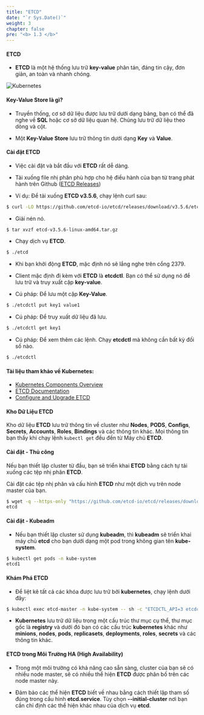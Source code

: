 ```yaml
---
title: "ETCD"
date: "`r Sys.Date()`"
weight: 3
chapter: false
pre: "<b> 1.3 </b>"
---
```


#### ETCD

- **ETCD** là một hệ thống lưu trữ **key-value** phân tán, đáng tin cậy, đơn giản, an toàn và nhanh chóng.

![Kubernetes](/images//part1/3/0004.png?featherlight=false&width=60pc)

#### **Key-Value Store** là gì?
- Truyền thống, cơ sở dữ liệu được lưu trữ dưới dạng bảng, bạn có thể đã nghe về **SQL** hoặc cơ sở dữ liệu quan hệ. Chúng lưu trữ dữ liệu theo dòng và cột.

- Một **Key-Value Store** lưu trữ thông tin dưới dạng **Key** và **Value**.

#### Cài đặt ETCD

- Việc cài đặt và bắt đầu với **ETCD** rất dễ dàng.

- Tải xuống file nhị phân phù hợp cho hệ điều hành của bạn từ trang phát hành trên Github ([ETCD Releases](https://github.com/etcd-io/etcd/releases))

- Ví dụ: Để tải xuống **ETCD v3.5.6**, chạy lệnh curl sau:

```bash
$ curl -LO https://github.com/etcd-io/etcd/releases/download/v3.5.6/etcd-v3.5.6-linux-amd64.tar.gz
```

- Giải nén nó.

```bash
$ tar xvzf etcd-v3.5.6-linux-amd64.tar.gz
```

- Chạy dịch vụ **ETCD**.

```bash
$ ./etcd
```

- Khi bạn khởi động **ETCD**, mặc định nó sẽ lắng nghe trên cổng 2379.

- Client mặc định đi kèm với **ETCD** là **etcdctl**. Bạn có thể sử dụng nó để lưu trữ và truy xuất cặp **key-value**.

- Cú pháp: Để lưu một cặp **Key-Value**.

```bash
$ ./etcdctl put key1 value1
```

- Cú pháp: Để truy xuất dữ liệu đã lưu.

```bash
$ ./etcdctl get key1
```

- Cú pháp: Để xem thêm các lệnh. Chạy **etcdctl** mà không cần bất kỳ đối số nào.

```bash
$ ./etcdctl
```

#### Tài liệu tham khảo về Kubernetes:

- [Kubernetes Components Overview](https://kubernetes.io/docs/concepts/overview/components/)
- [ETCD Documentation](https://etcd.io/docs/)
- [Configure and Upgrade ETCD](https://kubernetes.io/docs/tasks/administer-cluster/configure-upgrade-etcd/)

#### Kho Dữ Liệu ETCD

Kho dữ liệu **ETCD** lưu trữ thông tin về cluster như **Nodes**, **PODS**, **Configs**, **Secrets**, **Accounts**, **Roles**, **Bindings** và các thông tin khác. Mọi thông tin bạn thấy khi chạy lệnh `kubectl get` đều đến từ Máy chủ **ETCD**.

#### Cài đặt - Thủ công

Nếu bạn thiết lập cluster từ đầu, bạn sẽ triển khai **ETCD** bằng cách tự tải xuống các tệp nhị phân **ETCD**.

Cài đặt các tệp nhị phân và cấu hình **ETCD** như một dịch vụ trên node master của bạn.

```bash
$ wget -q --https-only "https://github.com/etcd-io/etcd/releases/download/v3.3.11/etcd-v3.3.11-linux-amd64.tar.gz"
etcd
```

#### Cài đặt - Kubeadm

- Nếu bạn thiết lập cluster sử dụng **kubeadm**, thì **kubeadm** sẽ triển khai máy chủ **etcd** cho bạn dưới dạng một pod trong không gian tên **kube-system**.

```bash
$ kubectl get pods -n kube-system
etcd1
```

#### Khám Phá ETCD

- Để liệt kê tất cả các khóa được lưu trữ bởi **kubernetes**, chạy lệnh dưới đây:

```bash
$ kubectl exec etcd-master -n kube-system -- sh -c "ETCDCTL_API=3 etcdctl --cert=/etc/kubernetes/pki/etcd/server.crt --key=/etc/kubernetes/pki/etcd/server.key --cacert=/etc/kubernetes/pki/etcd/ca.crt get / --prefix --keys-only"
```

- **Kubernetes** lưu trữ dữ liệu trong một cấu trúc thư mục cụ thể, thư mục gốc là **registry** và dưới đó bạn có các cấu trúc **kubernetes** khác như **minions**, **nodes**, **pods**, **replicasets**, **deployments**, **roles**, **secrets** và các thông tin khác.

#### ETCD trong Môi Trường HA (High Availability)

- Trong một môi trường có khả năng cao sẵn sàng, cluster của bạn sẽ có nhiều node master, sẽ có nhiều thể hiện **ETCD** được phân bố trên các node master này.

- Đảm bảo các thể hiện **ETCD** biết về nhau bằng cách thiết lập tham số đúng trong cấu hình **etcd.service**. Tùy chọn **--initial-cluster** nơi bạn cần chỉ định các thể hiện khác nhau của dịch vụ **etcd**.
